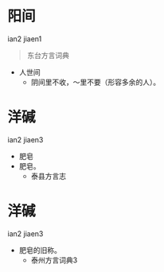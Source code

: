 # 阳间
ian2 jiaen1
> 东台方言词典
- 人世间
  - 阴间里不收，～里不要（形容多余的人）。

# 洋碱
ian2 jiaen3
+ 肥皂
+ 肥皂。
  * 泰县方言志

# 洋碱
ian2 jiaen3
+ 肥皂的旧称。
  * 泰州方言词典3
